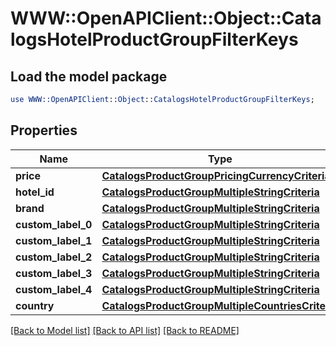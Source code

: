 # WWW::OpenAPIClient::Object::CatalogsHotelProductGroupFilterKeys

## Load the model package
```perl
use WWW::OpenAPIClient::Object::CatalogsHotelProductGroupFilterKeys;
```

## Properties
Name | Type | Description | Notes
------------ | ------------- | ------------- | -------------
**price** | [**CatalogsProductGroupPricingCurrencyCriteria**](CatalogsProductGroupPricingCurrencyCriteria.md) |  | 
**hotel_id** | [**CatalogsProductGroupMultipleStringCriteria**](CatalogsProductGroupMultipleStringCriteria.md) |  | 
**brand** | [**CatalogsProductGroupMultipleStringCriteria**](CatalogsProductGroupMultipleStringCriteria.md) |  | 
**custom_label_0** | [**CatalogsProductGroupMultipleStringCriteria**](CatalogsProductGroupMultipleStringCriteria.md) |  | 
**custom_label_1** | [**CatalogsProductGroupMultipleStringCriteria**](CatalogsProductGroupMultipleStringCriteria.md) |  | 
**custom_label_2** | [**CatalogsProductGroupMultipleStringCriteria**](CatalogsProductGroupMultipleStringCriteria.md) |  | 
**custom_label_3** | [**CatalogsProductGroupMultipleStringCriteria**](CatalogsProductGroupMultipleStringCriteria.md) |  | 
**custom_label_4** | [**CatalogsProductGroupMultipleStringCriteria**](CatalogsProductGroupMultipleStringCriteria.md) |  | 
**country** | [**CatalogsProductGroupMultipleCountriesCriteria**](CatalogsProductGroupMultipleCountriesCriteria.md) |  | 

[[Back to Model list]](../README.md#documentation-for-models) [[Back to API list]](../README.md#documentation-for-api-endpoints) [[Back to README]](../README.md)


